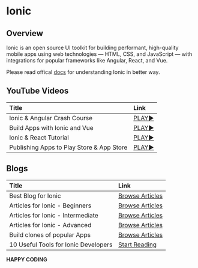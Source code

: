 # Ionic

## Overview

Ionic is an open source UI toolkit for building performant, high-quality mobile apps using web technologies — HTML, CSS, and JavaScript — with integrations for popular frameworks like Angular, React, and Vue.

Please read offical [docs](https://ionicframework.com/docs) for understanding Ionic in better way.



## YouTube Videos

| Title | Link | 
| :--- | :--- | 
| Ionic & Angular Crash Course | [PLAY:arrow_forward:](https://youtu.be/r2ga-iXS5i4) |
| Build Apps with Ionic and Vue | [PLAY:arrow_forward:](https://youtu.be/mQ4zmFy4d7Y) |
| Ionic & React Tutorial | [PLAY:arrow_forward:](https://youtu.be/_03VKmdrxV8) |
| Publishing Apps to Play Store & App Store | [PLAY:arrow_forward:](https://youtu.be/ry_ByVtzosE) |



## Blogs

| Title | Link | 
| :--- | :--- | 
| Best Blog for Ionic | [Browse Articles](https://devdactic.com/devblog/) |
| Articles for Ionic - Beginners | [Browse Articles](https://devdactic.com/tag/beginner/) |
| Articles for Ionic - Intermediate | [Browse Articles](https://devdactic.com/tag/intermediate/) |
| Articles for Ionic - Advanced | [Browse Articles](https://devdactic.com/tag/advanced/) |
| Build clones of popular Apps | [Browse Articles](https://devdactic.com/category/built-with-ionic/) |
| 10 Useful Tools for Ionic Developers | [Start Reading](https://devdactic.com/10-tools-ionic-developer/) |


**HAPPY CODING**
